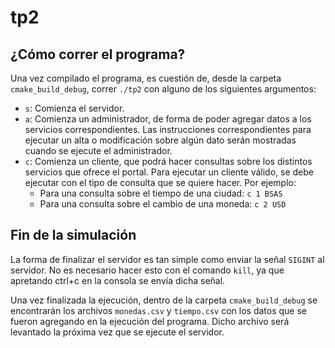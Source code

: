# tp2

## ¿Cómo correr el programa?

Una vez compilado el programa, es cuestión de, desde la carpeta `cmake_build_debug`, correr `./tp2` con alguno de los siguientes argumentos:

- `s`: Comienza el servidor.
- `a`: Comienza un administrador, de forma de poder agregar datos a los servicios correspondientes. Las instrucciones correspondientes para ejecutar un alta o modificación sobre algún dato serán mostradas cuando se ejecute el administrador.
- `c`: Comienza un cliente, que podrá hacer consultas sobre los distintos servicios que ofrece el portal. Para ejecutar un cliente válido, se debe ejecutar con el tipo de consulta que se quiere hacer. Por ejemplo:
  * Para una consulta sobre el tiempo de una ciudad: `c 1 BSAS`
  * Para una consulta sobre el cambio de una moneda: `c 2 USD`

## Fin de la simulación

La forma de finalizar el servidor es tan simple como enviar la señal `SIGINT` al servidor. No es necesario hacer esto con el comando `kill`, ya que apretando ctrl+c en la consola se envía dicha señal.

Una vez finalizada la ejecución, dentro de la carpeta `cmake_build_debug` se encontrarán los archivos `monedas.csv` y `tiempo.csv` con los datos que se fueron agregando en la ejecución del programa. Dicho archivo será levantado la próxima vez que se ejecute el servidor.
